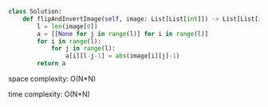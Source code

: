 ```python
class Solution:
    def flipAndInvertImage(self, image: List[List[int]]) -> List[List[int]]:
        l = len(image[0])
        a = [[None for j in range(l)] for i in range(l)]        
        for i in range(l):
            for j in range(l):
                a[i][l-j-1] = abs(image[i][j]-1)
        return a
```

space complexity: O(N*N)

time complexity: O(N*N)